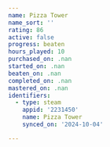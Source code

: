 ```yaml
---
name: Pizza Tower
name_sort: ''
rating: 86
active: false
progress: beaten
hours_played: 10
purchased_on: .nan
started_on: .nan
beaten_on: .nan
completed_on: .nan
mastered_on: .nan
identifiers:
  - type: steam
    appid: '2231450'
    name: Pizza Tower
    synced_on: '2024-10-04'

---
```

